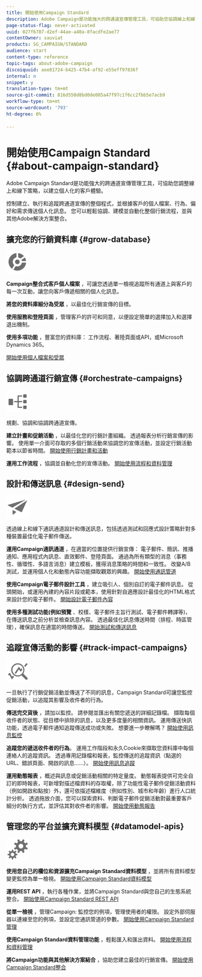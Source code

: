 ```yaml
---
title: 開始使用Campaign Standard
description: Adobe Campaign是功能強大的跨通道宣傳管理工具，可協助您協調線上和線下策略，以建立個人化的客戶體驗。
page-status-flag: never-activated
uuid: 027f6787-d2ef-44ae-a40a-8facdfe2ae77
contentOwner: sauviat
products: SG_CAMPAIGN/STANDARD
audience: start
content-type: reference
topic-tags: about-adobe-campaign
discoiquuid: aee81724-b425-47b4-af92-e55eff97836f
internal: n
snippet: y
translation-type: tm+mt
source-git-commit: 816d550d8bd0de085a47f97c1f6cc2fbb5e7acb9
workflow-type: tm+mt
source-wordcount: '793'
ht-degree: 0%

---
```



# 開始使用Campaign Standard {#about-campaign-standard}

Adobe Campaign Standard是功能強大的跨通道宣傳管理工具，可協助您調整線上和線下策略，以建立個人化的客戶體驗。

控制建立、執行和追蹤跨通道宣傳的整個程式，並根據客戶的個人檔案、行為、偏好和需求傳送個人化訊息。 您可以輕鬆協調、建模並自動化整個行銷流程，並與其他Adobe解決方案整合。

## 擴充您的行銷資料庫 {#grow-database}

<img width="60px" alt="條件" src="assets/icon_segment.svg"/>

**Campaign整合式客戶個人檔案** ，可讓您透過單一檢視追蹤所有通道上與客戶的每一次互動，讓您向客戶傳遞相關的個人化訊息。

**將您的資料庫細分為受眾** ，以最佳化行銷宣傳的目標。

**使用服務和登陸頁面** ，管理客戶的許可和同意，以便設定簡單的選擇加入和選擇退出機制。

**使用多項功能** ，豐富您的資料庫： 工作流程、著陸頁面或API，或Microsoft Dynamics 365。

[開始使用個人檔案和受眾](../../audiences/using/get-started-profiles-and-audiences.md)

## 協調跨通道行銷宣傳 {#orchestrate-campaigns}

<img width="60px" alt="條件" src="assets/icon_workflows.svg"/>

規劃、協調和協調跨通道宣傳。

**建立計畫和促銷活動** ，以最佳化您的行銷計畫組織。 透過報表分析行銷宣傳的影響。 使用單一介面可存取的多個行銷活動來協調您的宣傳活動，並設定行銷活動範本以節省時間。 [開始使用行銷計畫和活動](../../start/using/programs-and-campaigns.md)

**運用工作流程** ，協調並自動化您的宣傳活動。 [開始使用流程和資料管理](../../automating/using/get-started-workflows.md)

## 設計和傳送訊息 {#design-send}

<img width="60px" alt="條件" src="assets/icon_send.svg"/>

透過線上和線下通訊通道設計和傳送訊息，包括透過測試和回應式設計策略針對多種裝置最佳化電子郵件傳送。

**運用Campaign通訊通道** ，在適當的位置提供行銷宣傳： 電子郵件、簡訊、推播通知、應用程式內訊息、直效郵件、登陸頁面。 通過為所有類型的消息（事務性、循環性、多語言消息）建立模板，獲得消息策略的時間和一致性。 改變A/B測試，並運用個人化和動態內容功能擷取觀眾的興趣。 [開始使用通訊管道](../../channels/using/get-started-communication-channels.md)

**使用Campaign電子郵件設計工具** ，建立吸引人、個別自訂的電子郵件訊息。 從頭開始，或運用內建的內容片段或範本，使用針對自適應設計最佳化的HTML格式來設計您的電子郵件。 [開始設計電子郵件內容](../../designing/using/designing-content-in-adobe-campaign.md)

**使用多種測試功能(例如預覽** 、校樣、電子郵件主旨行測試、電子郵件轉譯等)，在傳送訊息之前分析並檢查訊息內容。 透過最佳化訊息傳送時間（排程、時區管理），確保訊息在適當的時間傳送。 [開始測試和傳送訊息](../../sending/using/get-started-sending-messages.md)

## 追蹤宣傳活動的影響 {#track-impact-campaigns}

<img width="60px" alt="條件" src="assets/icon_report.svg"/>

一旦執行了行銷促銷活動並傳送了不同的訊息，Campaign Standard可讓您監控促銷活動，以追蹤其影響及收件者的行為。

**傳送完交貨後** ，請加以監控。 請參閱並匯出有關您遞送的詳細記錄檔。 擷取每個收件者的狀態、從目標中排除的訊息，以及更多度量的相關資訊。
運用傳送快訊功能，透過電子郵件通知追蹤傳送成功或失敗。 想要進一步瞭解嗎？ [開始使用訊息監控](../../sending/using/monitoring-a-delivery.md)

**追蹤您的遞送收件者的行為**。 運用工作階段和永久Cookie來擷取您資料庫中每個連絡人的追蹤資訊。 透過專用記錄檔和報表，監控傳送的追蹤資訊（點選的URL、錯誤頁面、開啟的訊息……）。 [開始使用訊息追蹤](../../sending/using/tracking-messages.md)

**運用動態報表** ，概述與訊息或促銷活動相關的特定量度。 動態報表提供可完全自訂的即時報表，可新增對描述檔資料的存取權，除了功能性電子郵件促銷活動資料（例如開啟和點按）外，還可依描述檔維度（例如性別、城市和年齡）進行人口統計分析。 透過拖放介面，您可以探索資料、判斷電子郵件促銷活動對最重要客戶細分的執行方式，並評估其對收件者的影響。 [開始使用動態報告](../../reporting/using/about-dynamic-reports.md)

## 管理您的平台並擴充資料模型 {#datamodel-apis}

<img width="60px" alt="條件" src="assets/icon_admin.svg"/>

**使用您自己的欄位和資源擴充Campaign Standard資料模型** ，並將所有資料模型變更監控為單一檢視。 [開始使用Campaign Standard資料模型](../../developing/using/get-started-data-model.md)

**運用REST API** ，執行各種作業，並將Campaign Standard與您自己的生態系統整合。 [開始使用Campaign Standard REST API](../../api/using/get-started-apis.md)

**從單一檢視** ，管理Campaign: 監控您的例項，管理使用者的權限。 設定外部伺服器以連線至您的例項，並設定您通訊管道的參數。 [開始使用Campaign Standard管理](../../administration/using/get-started-campaign-administration.md)

**使用Campaign Standard資料管理功能** ，輕鬆匯入和匯出資料。 [開始使用流程和資料管理](../../automating/using/get-started-workflows.md)

**將Campaign功能與其他解決方案結合** ，協助您建立最佳的行銷宣傳。 [開始使用Campaign Standard整合](../../integrating/using/get-started-campaign-integrations.md)
